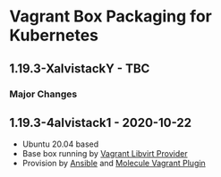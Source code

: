 # Vagrant Box Packaging for Kubernetes

## 1.19.3-XalvistackY - TBC

### Major Changes

## 1.19.3-4alvistack1 - 2020-10-22

  - Ubuntu 20.04 based
  - Base box running by [Vagrant Libvirt Provider](https://github.com/vagrant-libvirt/vagrant-libvirt)
  - Provision by [Ansible](https://www.ansible.com/) and [Molecule Vagrant Plugin](https://github.com/ansible-community/molecule-vagrant)
